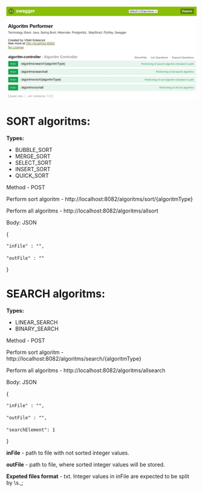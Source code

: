 ![alt text](https://github.com/VitaliiKolesnyk/AlgoritmPerformedApp/blob/master/Algoritms.jpg)

# SORT algoritms:
**Types:**
- BUBBLE_SORT
- MERGE_SORT
- SELECT_SORT
- INSERT_SORT
- QUICK_SORT

Method - POST

Perform sort algoritm - http://localhost:8082/algoritms/sort/{algoritmType} 

Perform all algoritms - http://localhost:8082/algoritms/allsort

Body:
JSON

{

    "inFile" : "",
    
    "outFile" : ""
}


# SEARCH algoritms:
**Types:**
- LINEAR_SEARCH
- BINARY_SEARCH

Method - POST

Perform sort algoritm - http://localhost:8082/algoritms/search/{algoritmType}

Perform all algoritms - http://localhost:8082/algoritms/allsearch


Body:
JSON

{

    "inFile" : "",
    
    "outFile" : "",
    
    "searchElement": 1
}

**inFile** - path to file with not sorted integer values.

**outFile** - path to file, where sorted integer values will be stored.

**Expeted files format** - txt. Integer values in inFile are expected to be split by \s.,;
